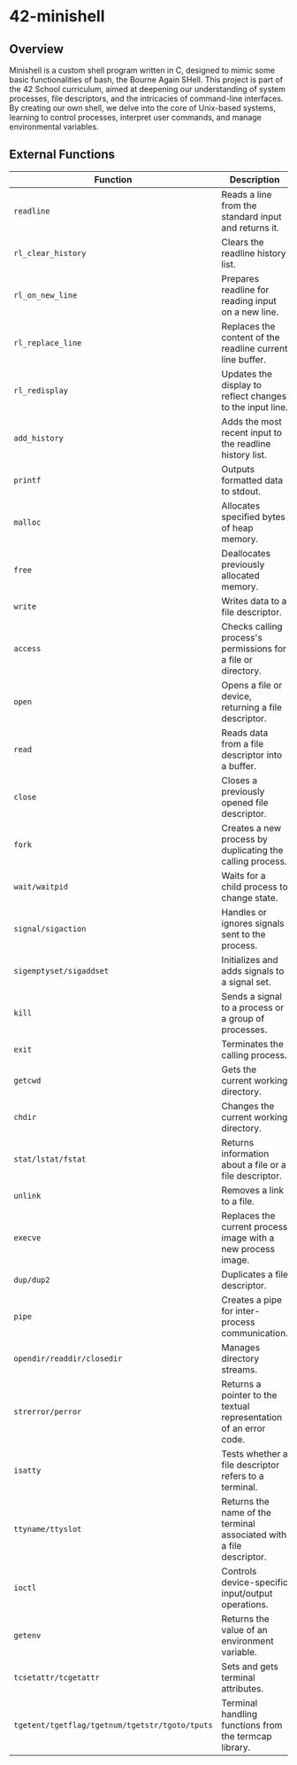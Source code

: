 # 42-minishell

## Overview
Minishell is a custom shell program written in C, designed to mimic some basic functionalities of bash, the Bourne Again SHell. This project is part of the 42 School curriculum, aimed at deepening our understanding of system processes, file descriptors, and the intricacies of command-line interfaces. By creating our own shell, we delve into the core of Unix-based systems, learning to control processes, interpret user commands, and manage environmental variables.



## External Functions

| Function                                       | Description                                                         |
| ---------------------------------------------- | ------------------------------------------------------------------- |
| `readline`                                     | Reads a line from the standard input and returns it.                |
| `rl_clear_history`                             | Clears the readline history list.                                   |
| `rl_on_new_line`                               | Prepares readline for reading input on a new line.                  |
| `rl_replace_line`                              | Replaces the content of the readline current line buffer.           |
| `rl_redisplay`                                 | Updates the display to reflect changes to the input line.           |
| `add_history`                                  | Adds the most recent input to the readline history list.            |
| `printf`                                       | Outputs formatted data to stdout.                                   |
| `malloc`                                       | Allocates specified bytes of heap memory.                           |
| `free`                                         | Deallocates previously allocated memory.                            |
| `write`                                        | Writes data to a file descriptor.                                   |
| `access`                                       | Checks calling process's permissions for a file or directory.       |
| `open`                                         | Opens a file or device, returning a file descriptor.                |
| `read`                                         | Reads data from a file descriptor into a buffer.                    |
| `close`                                        | Closes a previously opened file descriptor.                         |
| `fork`                                         | Creates a new process by duplicating the calling process.           |
| `wait/waitpid`                                 | Waits for a child process to change state.                          |
| `signal/sigaction`                             | Handles or ignores signals sent to the process.                     |
| `sigemptyset/sigaddset`                        | Initializes and adds signals to a signal set.                       |
| `kill`                                         | Sends a signal to a process or a group of processes.                |
| `exit`                                         | Terminates the calling process.                                     |
| `getcwd`                                       | Gets the current working directory.                                 |
| `chdir`                                        | Changes the current working directory.                              |
| `stat/lstat/fstat`                             | Returns information about a file or a file descriptor.              |
| `unlink`                                       | Removes a link to a file.                                           |
| `execve`                                       | Replaces the current process image with a new process image.        |
| `dup/dup2`                                     | Duplicates a file descriptor.                                       |
| `pipe`                                         | Creates a pipe for inter-process communication.                     |
| `opendir/readdir/closedir`                     | Manages directory streams.                                          |
| `strerror/perror`                              | Returns a pointer to the textual representation of an error code.   |
| `isatty`                                       | Tests whether a file descriptor refers to a terminal.               |
| `ttyname/ttyslot`                              | Returns the name of the terminal associated with a file descriptor. |
| `ioctl`                                        | Controls device-specific input/output operations.                   |
| `getenv`                                       | Returns the value of an environment variable.                       |
| `tcsetattr/tcgetattr`                          | Sets and gets terminal attributes.                                  |
| `tgetent/tgetflag/tgetnum/tgetstr/tgoto/tputs` | Terminal handling functions from the termcap library.               |
